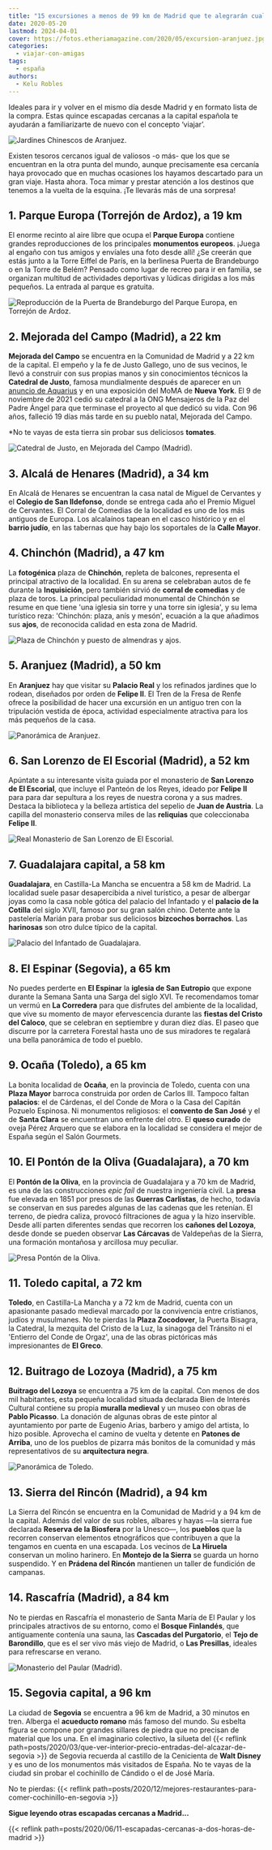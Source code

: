 ```yaml
---
title: "15 excursiones a menos de 99 km de Madrid que te alegrarán cualquier finde"
date: 2020-05-20
lastmod: 2024-04-01
cover: https://fotos.etheriamagazine.com/2020/05/excursion-aranjuez.jpg
categories: 
  - viajar-con-amigas
tags: 
  - españa
authors: 
  - Kelu Robles
---
```


Ideales para ir y volver en el mismo día desde Madrid y en formato lista de la compra. 
Estas quince escapadas cercanas a la capital española te ayudarán a familiarizarte de 
nuevo con el concepto ‘viajar’. 

![Jardines Chinescos de Aranjuez.](https://fotos.etheriamagazine.com/2020/05/excursion-aranjuez.jpg "Jardines Chinescos de Aranjuez. © Miguel Ángel Sanz")

<!-- LEGACY_UPDATED: **Actualizado en abril de 2024** -->

Existen tesoros cercanos igual de valiosos -o más- que los que se encuentran en la otra 
punta del mundo, aunque precisamente esa cercanía haya provocado que en muchas ocasiones 
los hayamos descartado para un gran viaje. Hasta ahora. Toca mimar y prestar atención a 
los destinos que tenemos a la vuelta de la esquina. ¡Te llevarás más de una sorpresa! 

## 1\. Parque Europa (Torrejón de Ardoz), a 19 km

El enorme recinto al aire libre que ocupa el **Parque Europa** contiene grandes 
reproducciones de los principales **monumentos europeos**. ¡Juega al engaño con tus 
amigos y envíales una foto desde allí! ¿Se creerán que estás junto a la Torre Eiffel de 
París, en la berlinesa Puerta de Brandeburgo o en la Torre de Belém? Pensado como lugar 
de recreo para ir en familia, se organizan multitud de actividades deportivas y lúdicas 
dirigidas a los más pequeños. La entrada al parque es gratuita. 

![Reproducción de la Puerta de Brandeburgo del Parque Europa, en Torrejón de Ardoz.](https://fotos.etheriamagazine.com/2020/05/viaje-madrid-parque-europa.jpg "Reproducción de la Puerta de Brandeburgo del Parque Europa, en Torrejón de Ardoz. © Enrique Gutiérrez")

## 2\. Mejorada del Campo (Madrid), a 22 km

**Mejorada del Campo** se encuentra en la Comunidad de Madrid y a 22 km de la capital. 
El empeño y la fe de Justo Gallego, uno de sus vecinos, le llevó a construir con sus 
propias manos y sin conocimientos técnicos la **Catedral de Justo**, famosa mundialmente 
después de aparecer en un [anuncio de 
Aquarius](https://www.youtube.com/watch?v=tNimfH3sNaY) y en una exposición del MoMA de 
**Nueva York**. El 9 de noviembre de 2021 cedió su catedral a la ONG Mensajeros de la 
Paz del Padre Ángel para que terminase el proyecto al que dedicó su vida. Con 96 años, 
falleció 19 días más tarde en su pueblo natal, Mejorada del Campo. 

\*No te vayas de esta tierra sin probar sus deliciosos **tomates**. 

![Catedral de Justo, en Mejorada del Campo (Madrid).](https://fotos.etheriamagazine.com/2020/05/viaje-madrid-mejorada.jpg "Catedral de Justo, en Mejorada del Campo (Madrid). © Kelu Robles")

## 3\. Alcalá de Henares (Madrid), a 34 km

En Alcalá de Henares se encuentran la casa natal de Miguel de Cervantes y el **Colegio 
de San Ildefonso**, donde se entrega cada año el Premio Miguel de Cervantes. El Corral 
de Comedias de la localidad es uno de los más antiguos de Europa. Los alcalaínos tapean 
en el casco histórico y en el **barrio judío**, en las tabernas que hay bajo los 
soportales de la **Calle Mayor**. 

## 4\. Chinchón (Madrid), a 47 km

La **fotogénica** plaza de **Chinchón**, repleta de balcones, representa el principal 
atractivo de la localidad. En su arena se celebraban autos de fe durante la 
**Inquisición**, pero también sirvió de **corral de comedias** y de plaza de toros. La 
principal peculiaridad monumental de Chinchón se resume en que tiene 'una iglesia sin 
torre y una torre sin iglesia', y su lema turístico reza: 'Chinchón: plaza, anís y 
mesón', ecuación a la que añadimos sus **ajos**, de reconocida calidad en esta zona de 
Madrid. 

![Plaza de Chinchón y puesto de almendras y ajos.](https://fotos.etheriamagazine.com/2020/05/viaje-madrid-chinchon.jpg "Plaza de Chinchón y puesto de almendras y ajos. © Kelu Robles")

## 5\. Aranjuez (Madrid), a 50 km

En **Aranjuez** hay que visitar su **Palacio Real** y los refinados jardines que lo 
rodean, diseñados por orden de **Felipe II**. El Tren de la Fresa de Renfe ofrece la 
posibilidad de hacer una excursión en un antiguo tren con la tripulación vestida de 
época, actividad especialmente atractiva para los más pequeños de la casa. 

![Panorámica de Aranjuez.](https://fotos.etheriamagazine.com/2020/05/viaje-madrid-aranjuez.jpg "Panorámica de Aranjuez. © Free Commons")

## 6\. San Lorenzo de El Escorial (Madrid), a 52 km

Apúntate a su interesante visita guiada por el monasterio de **San Lorenzo de El 
Escorial**, que incluye el Panteón de los Reyes, ideado por **Felipe II** para para dar 
sepultura a los reyes de nuestra corona y a sus madres. Destaca la biblioteca y la 
belleza artística del sepelio de **Juan de Austria**. La capilla del monasterio conserva 
miles de las **reliquias** que coleccionaba **Felipe II**. 

![Real Monasterio de San Lorenzo de El Escorial.](https://fotos.etheriamagazine.com/2020/05/viaje-madrid-escorial.jpg "Real Monasterio de San Lorenzo de El Escorial. © Kelu Robles")

## 7\. Guadalajara capital, a 58 km

**Guadalajara**, en Castilla-La Mancha se encuentra a 58 km de Madrid. La localidad 
suele pasar desapercibida a nivel turístico, a pesar de albergar joyas como la casa 
noble gótica del palacio del Infantado y el **palacio de la Cotilla** del siglo XVII, 
famoso por su gran salón chino. Detente ante la pastelería Marián para probar sus 
deliciosos **bizcochos borrachos**. Las **harinosas** son otro dulce típico de la 
capital. 

![Palacio del Infantado de Guadalajara.](https://fotos.etheriamagazine.com/2020/05/viaje-guadalajara-palacio-infantado.jpg "Palacio del Infantado de Guadalajara. © Mamen F.G.")

## 8\. El Espinar (Segovia), a 65 km

No puedes perderte en **El Espinar** la **iglesia de San Eutropio** que expone durante 
la Semana Santa una Sarga del siglo XVI. Te recomendamos tomar un vermú en **La 
Corredera** para que disfrutes del ambiente de la localidad, que vive su momento de 
mayor efervescencia durante las **fiestas del Cristo del Caloco**, que se celebran en 
septiembre y duran diez días. El paseo que discurre por la carretera Forestal hasta uno 
de sus miradores te regalará una bella panorámica de todo el pueblo. 

## 9\. Ocaña (Toledo), a 65 km

La bonita localidad de **Ocaña**, en la provincia de Toledo, cuenta con una **Plaza 
Mayor** barroca construida por orden de Carlos III. Tampoco faltan **palacios**: el de 
Cárdenas, el del Conde de Mora o la Casa del Capitán Pozuelo Espinosa. Ni monumentos 
religiosos: el **convento de San José** y el de **Santa Clara** se encuentran uno 
enfrente del otro. El **queso curado** de oveja Pérez Arquero que se elabora en la 
localidad se considera el mejor de España según el Salón Gourmets. 

## 10\. El Pontón de la Oliva (Guadalajara), a 70 km

El **Pontón de la Oliva**, en la provincia de Guadalajara y a 70 km de Madrid, es una de 
las construcciones _epic fail_ de nuestra ingeniería civil. La **presa** fue elevada en 
1851 por presos de las **Guerras Carlistas**, de hecho, todavía se conservan en sus 
paredes algunas de las cadenas que les retenían. El terreno, de piedra caliza, provocó 
filtraciones de agua y la hizo inservible. Desde allí parten diferentes sendas que 
recorren los **cañones del Lozoya**, desde donde se pueden observar **Las Cárcavas** de 
Valdepeñas de la Sierra, una formación montañosa y arcillosa muy peculiar. 

![Presa Pontón de la Oliva.](https://fotos.etheriamagazine.com/2020/05/viaje-ponton-de-la-oliva.jpg "Presa Pontón de la Oliva. © Kelu Robles")

## 11\. Toledo capital, a 72 km

**Toledo**, en Castilla-La Mancha y a 72 km de Madrid, cuenta con un apasionante pasado 
medieval marcado por la convivencia entre cristianos, judíos y musulmanes. No te pierdas 
la **Plaza Zocodover**, la Puerta Bisagra, la Catedral, la mezquita del Cristo de la 
Luz, la sinagoga del Tránsito ni el 'Entierro del Conde de Orgaz', una de las obras 
pictóricas más impresionantes de **El Greco**. 

## 12\. Buitrago de Lozoya (Madrid), a 75 km

**Buitrago del Lozoya** se encuentra a 75 km de la capital. Con menos de dos mil 
habitantes, esta pequeña localidad situada declarada Bien de Interés Cultural contiene 
su propia **muralla medieval** y un museo con obras de **Pablo Picasso**. La donación de 
algunas obras de este pintor al ayuntamiento por parte de Eugenio Arias, barbero y amigo 
del artista, lo hizo posible. Aprovecha el camino de vuelta y detente en **Patones de 
Arriba**, uno de los pueblos de pizarra más bonitos de la comunidad y más 
representativos de su **arquitectura negra**. 

![Panorámica de Toledo.](https://fotos.etheriamagazine.com/2020/05/viaje-toledo.jpg "Panorámica de Toledo. © Steven Yu")

## 13\. Sierra del Rincón (Madrid), a 94 km

La Sierra del Rincón se encuentra en la Comunidad de Madrid y a 94 km de la capital. 
Además del valor de sus robles, albares y hayas —la sierra fue declarada **Reserva de la 
Biosfera** por la Unesco—, los **pueblos** que la recorren conservan elementos 
etnográficos que contribuyen a que la tengamos en cuenta en una escapada. Los vecinos de 
**La Hiruela** conservan un molino harinero. En **Montejo de la Sierra** se guarda un 
horno suspendido. Y en **Prádena del Rincón** mantienen un taller de fundición de 
campanas. 

## 14\. Rascafría (Madrid), a 84 km

No te pierdas en Rascafría el monasterio de Santa María de El Paular y los principales 
atractivos de su entorno, como el **Bosque Finlandés**, que antiguamente contenía una 
sauna, las **Cascadas del Purgatorio**, el **Tejo de Barondillo**, que es el ser vivo 
más viejo de Madrid, o **Las Presillas**, ideales para refrescarse en verano. 

![Monasterio del Paular (Madrid).](https://fotos.etheriamagazine.com/2020/05/monasterio-paular-madrid.jpg "Monasterio del Paular (Madrid). © Ana Jiménez/ Pixabay")

## 15\. Segovia capital, a 96 km

La ciudad de **Segovia** se encuentra a 96 km de Madrid, a 30 minutos en tren. Alberga 
el **acueducto romano** más famoso del mundo. Su esbelta figura se compone por grandes 
sillares de piedra que no precisan de material que los una. En el imaginario colectivo, 
la silueta del {{< reflink 
path=posts/2020/03/que-ver-interior-precio-entradas-del-alcazar-de-segovia >}} de 
Segovia recuerda al castillo de la Cenicienta de **Walt Disney** y es uno de los 
monumentos más visitados de España. No te vayas de la ciudad sin probar el cochinillo de 
Cándido o el de José María. 

No te pierdas: {{< reflink 
path=posts/2020/12/mejores-restaurantes-para-comer-cochinillo-en-segovia >}} 

**Sigue leyendo otras escapadas cercanas a Madrid...** 

{{< reflink path=posts/2020/06/11-escapadas-cercanas-a-dos-horas-de-madrid >}}
